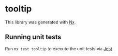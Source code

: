 # tooltip

This library was generated with [Nx](https://nx.dev).

## Running unit tests

Run `nx test tooltip` to execute the unit tests via [Jest](https://jestjs.io).
